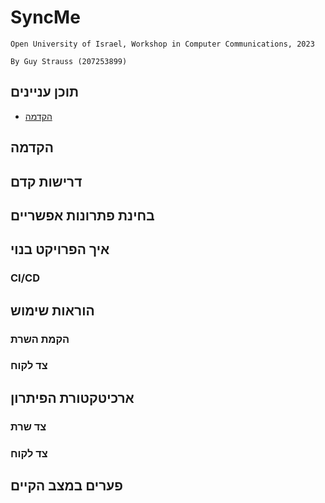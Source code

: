 # SyncMe

`Open University of Israel, Workshop in Computer Communications, 2023`

`By Guy Strauss (207253899)`


## תוכן עניינים
 - [הקדמה](##הקדמה)

## הקדמה
## דרישות קדם
## בחינת פתרונות אפשריים
## איך הפרויקט בנוי
### CI/CD
## הוראות שימוש
### הקמת השרת
### צד לקוח
## ארכיטקטורת הפיתרון
### צד שרת
### צד לקוח
## פערים במצב הקיים
